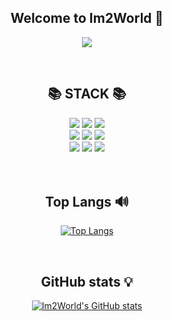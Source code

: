 <div align = center>

## Welcome to Im2World 👋
<a href="https://hits.seeyoufarm.com"><img src="https://hits.seeyoufarm.com/api/count/incr/badge.svg?url=https%3A%2F%2Fgithub.com%2FIm2World&count_bg=%230046FF&title_bg=%23009943&icon=java.svg&icon_color=%23F6F6F6&title=Im2World&edge_flat=false"/></a>

<br>
  
##  📚 STACK 📚
  <img src="https://img.shields.io/badge/java-007396?style=for-the-badge&logo=java&logoColor=white">
  <img src="https://img.shields.io/badge/c++-00599C?style=for-the-badge&logo=c%2B%2B&logoColor=white">
  <img src="https://img.shields.io/badge/python-3776AB?style=for-the-badge&logo=python&logoColor=white"> <br>
  <img src="https://img.shields.io/badge/linux-FCC624?style=for-the-badge&logo=linux&logoColor=black">
  <img src="https://img.shields.io/badge/Ubuntu-E95420?style=for-the-badge&logo=ubuntu&logoColor=white">
  <img src="https://img.shields.io/badge/MySQL-4479A1?style=for-the-badge&logo=MySQL&logoColor=white"> <br>
  <img src="https://img.shields.io/badge/javascript-%23323330.svg?style=for-the-badge&logo=javascript&logoColor=%23F7DF1E">
  <img src="https://img.shields.io/badge/JavaScript-007396?style=for-the-badge&logo=JavaServer Pages&logoColor=white">
  <img src="https://img.shields.io/badge/apache tomcat-F8DC75?style=for-the-badge&logo=apachetomcat&logoColor=white"> <br>
<br> 
<br> 
  
## Top Langs 🔊
[![Top Langs](https://github-readme-stats.vercel.app/api/top-langs/?username=Im2World&layout=compact)](https://github.com/Im2World/github-readme-stats)

 <br> 
  
## GitHub stats 💡
[![Im2World's GitHub stats](https://github-readme-stats.vercel.app/api?username=Im2World)](https://github.com/Im2World/github-readme-stats)

</div>

